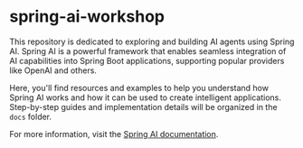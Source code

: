 # spring-ai-workshop

This repository is dedicated to exploring and building AI agents using Spring AI. Spring AI is a powerful framework that enables seamless integration of AI capabilities into Spring Boot applications, supporting popular providers like OpenAI and others.

Here, you'll find resources and examples to help you understand how Spring AI works and how it can be used to create intelligent applications. Step-by-step guides and implementation details will be organized in the `docs` folder.

For more information, visit the [Spring AI documentation](https://docs.spring.io/spring-ai/docs/current/reference/html/index.html).
